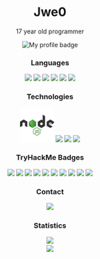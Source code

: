 <h1 align="center">Jwe0</h1>
<div align="center">
    <p>17 year old programmer</p>
    <img src="https://tryhackme-badges.s3.amazonaws.com/jwe0.png?" alt="My profile badge" />
</div>

<div align="center">
    <h3 >Languages</h3>
  <img src="https://raw.githubusercontent.com/get-icon/geticon/master/icons/python.svg" width=50>
  <img src="https://raw.githubusercontent.com/get-icon/geticon/master/icons/svelte-icon.svg" width=50>
  <img src="https://raw.githubusercontent.com/get-icon/geticon/master/icons/html-5.svg" width=50>
  <img src="https://raw.githubusercontent.com/get-icon/geticon/master/icons/css-3.svg" width=50>
  <img src="https://raw.githubusercontent.com/get-icon/geticon/master/icons/javascript.svg" width=50>
  <img src="https://raw.githubusercontent.com/get-icon/geticon/refs/heads/master/icons/rust.svg" width=50>
</div>

<div align="center">
    <h3>Technologies</h3>
  <img src="https://raw.githubusercontent.com/devicons/devicon/master/icons/nodejs/nodejs-original-wordmark.svg" width=78>
  <img src="https://raw.githubusercontent.com/get-icon/geticon/master/icons/linux-tux.svg" width=50>
  <img src="https://raw.githubusercontent.com/get-icon/geticon/master/icons/ubuntu.svg" width=50>
  <img src="https://raw.githubusercontent.com/get-icon/geticon/master/icons/git.svg" width=130>
</div>

<div align="center">
    <h3>TryHackMe Badges</h3>    
    <img src="https://assets.tryhackme.com/img/badges/streak7.svg" width=50>
    <img src="https://assets.tryhackme.com/img/badges/mrrobot.svg" width=50>
    <img src="https://assets.tryhackme.com/img/badges/ohsint.svg" width=50>
    <img src="https://assets.tryhackme.com/img/badges/firstfour.svg" width=50>
    <img src="https://assets.tryhackme.com/img/badges/streak30.svg" width=50>
    <img src="https://assets.tryhackme.com/img/badges/howthewebworks.svg" width=50>
    <img src="https://assets.tryhackme.com/img/badges/linux.svg" width=50>
    <img src="https://assets.tryhackme.com/img/badges/webbed.svg" width=50>
    <img src="https://assets.tryhackme.com/img/badges/careerready.svg" width=50>
    <img src="https://assets.tryhackme.com/img/badges/aoc5.svg" width=50>


<div align="center">
    <h3>Contact</h3>
    <a href="mailto:joshuawebb2007@proton.me"><img src="https://img.shields.io/badge/ProtonMail-8B89CC?style=for-the-badge&logo=protonmail&logoColor=white"></a>
</div>


<div align="center">
    <h3>Statistics</h3>
    <img src="https://github-readme-stats.vercel.app/api?username=jwe0&theme=material-palenight&hide_border=false&include_all_commits=false&count_private=true" width=500><br>
    <img src="https://github-readme-stats.vercel.app/api/top-langs/?username=jwe0&theme=material-palenight&layout=compact&langs_count=6&hide_border=false" width=300>
</div>

